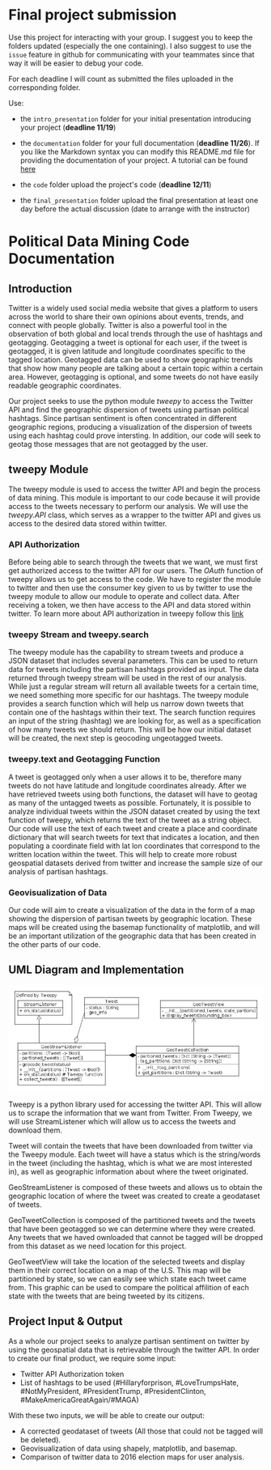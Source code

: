 # Final project submission


Use this project for interacting with your group. I suggest you to keep the folders updated (especially the one containing). I also suggest to use the `issue` feature in github for communicating with your teammates since that way it will be easier to debug your code.

For each deadline I will count as submitted the files uploaded in the corresponding folder.

Use:

- the `intro_presentation` folder for your initial presentation introducing your project (**deadline 11/19**)

- the `documentation` folder for your full documentation (**deadline 11/26**). If you like the Markdown syntax you can modify this README.md file for providing the documentation of your project. A tutorial can be found [here](https://www.markdowntutorial.com)

- the `code` folder upload the project's code (**deadline 12/11**)

- the `final_presentation` folder upload the final presentation at least one day before the actual discussion (date to arrange with the instructor)

# Political Data Mining Code Documentation

## Introduction

Twitter is a widely used social media website that gives a platform to users across the world to share their own opinions about events, trends, and connect with people globally. Twitter is also a powerful tool in the observation of both global and local trends through the use of hashtags and geotagging. Geotagging a tweet is optional for each user, if the tweet is geotagged, it is given latitude and longitude coordinates specific to the tagged location. Geotagged data can be used to show geographic trends that show how many people are talking about a certain topic within a certain area. However, geotagging is optional, and some tweets do not have easily readable geographic coordinates.

Our project seeks to use the python module _tweepy_ to access the Twitter API and find the geographic dispersion of tweets using partisan political hashtags. Since partisan sentiment is often concentrated in different geographic regions, producing a visualization of the dispersion of tweets using each hashtag could prove intersting. In addition, our code will seek to geotag those messages that are not geotagged by the user.

## tweepy Module

The tweepy module is used to access the twitter API and begin the process of data mining. This module is important to our code because it will provide access to the tweets necessary to perform our analysis. We will use the _tweepy.API_ class, which serves as a wrapper to the twitter API and gives us access to the desired data stored within twitter. 

### API Authorization

Before being able to search through the tweets that we want, we must first get authorized access to the twitter API for our users. The _OAuth_ function of tweepy allows us to get access to the code. We have to register the module to twitter and then use the consumer key given to us by twitter to use the tweepy module to allow our module to operate and collect data. After receiving a token, we then have access to the API and data stored within twitter. To learn more about API authorization in tweepy follow this [link](http://tweepy.readthedocs.io/en/v3.5.0/auth_tutorial.html)

### tweepy Stream and tweepy.search

The tweepy module has the capability to stream tweets and produce a JSON dataset that includes several parameters. This can be used to return data for tweets including the partisan hashtags provided as input. The data returned through tweepy stream will be used in the rest of our analysis. While just a regular stream will return all available tweets for a certain time, we need something more specific for our hashtags. The tweepy module provides a search function which will help us narrow down tweets that contain one of the hashtags within their text. The search function requires an input of the string (hashtag) we are looking for, as well as a specification of how many tweets we should return. This will be how our initial dataset will be created, the next step is geocoding ungeotagged tweets.

### tweepy.text and Geotagging Function

A tweet is geotagged only when a user allows it to be, therefore many tweets do not have latitude and longitude coordinates already. After we have retrieved tweets using both functions, the dataset will have to geotag as many of the untagged tweets as possible. Fortunately, it is possible to analyze individual tweets within the JSON dataset created by using the text function of tweepy, which returns the text of the tweet as a string object. Our code will use the text of each tweet and create a place and coordinate dictionary that will search tweets for text that indicates a location, and then populating a coordinate field with lat lon coordinates that correspond to the written location within the tweet. This will help to create more robust geospatial datasets derived from twitter and increase the sample size of our analysis of partisan hashtags.

### Geovisualization of Data

Our code will aim to create a visualization of the data in the form of a map showing the dispersion of partisan tweets by geographic location. These maps will be created using the basemap functionality of matplotlib, and will be an important utilization of the geographic data that has been created in the other parts of our code.

## UML Diagram and Implementation

![UML Diagram](/documentation/uml.png)

Tweepy is a python library used for accessing the twitter API. This will allow us to scrape the information that we want from Twitter. From  Tweepy, we will use StreamListener which will allow us to access the tweets and download them.

Tweet will contain the tweets that have been downloaded from twitter via the Tweepy module. Each tweet will have a status which is the string/words in the tweet (including the hashtag, which is what we are most interested in), as well as geographic information about where the tweet originated. 

GeoStreamListener is composed of these tweets and allows us to obtain the geographic location of where the tweet was created to create a geodataset of tweets. 

GeoTweetCollection is composed of the partitioned tweets and the tweets that have been geotagged so we can determine where they were created. Any tweets that we haved ownloaded that cannot be tagged will be dropped from this dataset as we need location for this project.

GeoTweetView will take the location of the selected tweets and display them in their correct location on a map of the U.S. This map will be partitioned by state, so we can easily see which state each tweet came from. This graphic can be used to compare the political affilition of each state with the tweets that are being tweeted by its citizens. 


## Project Input & Output

As a whole our project seeks to analyze partisan sentiment on twitter by using the geospatial data that is retrievable through the twitter API. In order to create our final product, we require some input:

* Twitter API Authorization token
* List of hashtags to be used (#Hillaryforprison, #LoveTrumpsHate, #NotMyPresident, #PresidentTrump, #PresidentClinton, #MakeAmericaGreatAgain/#MAGA)

With these two inputs, we will be able to create our output:

* A corrected geodataset of tweets (All those that could not be tagged will be deleted).
* Geovisualization of data using shapely, matplotlib, and basemap.
* Comparison of twitter data to 2016 election maps for user analysis.


